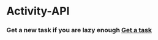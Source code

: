 # Activity-API

### Get a new task if you are lazy enough [Get a task]('https://muhammad-rk-isa.github.io/Activity-API')
